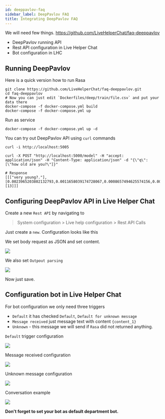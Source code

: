 ```yaml
---
id: deeppavlov-faq
sidebar_label: DeepPavlov FAQ
title: Integrating DeepPavlov FAQ
---
```


We will need few things. https://github.com/LiveHelperChat/faq-deeppavlov

* DeepPavlov running API
* Rest API configuration in Live Helper Chat
* Bot configuration in LHC

## Running DeepPavlov

Here is a quick version how to run Rasa

```shell script
git clone https://github.com/LiveHelperChat/faq-deeppavlov.git
cd faq-deeppavlov
# Now you can just edit `Dockerfiles/deep/train/file.csv` and put your data there
docker-compose -f docker-compose.yml build
docker-compose -f docker-compose.yml up
```

Run as service

```shell script
docker-compose -f docker-compose.yml up -d
```

You can try out DeepPavlov API using `curl` commands

```shell script
curl -i http://localhost:5005

curl -X POST "http://localhost:5000/model" -H "accept: application/json" -H "Content-Type: application/json" -d "{\"q\":[\"how old are you?\"]}"

# Response
[[["very young?."],[0.0023965203802132793,0.0011658039174728067,0.0008657494625574156,0.0005414606203846541,0.0007059206448602602,0.0008255833104981557,0.0005902784679946099,0.0027601158497330015,0.0007642232438947259,0.0004863716305588563,0.0003268471415419398,0.0014544600835888503,0.0004896593450576205,0.9866270059016439],[13]]]
```

## Configuring DeepPavlov API in Live Helper Chat

Create a new `Rest API` by navigating to

> System configuration > Live help configuration > Rest API Calls

Just create a `new`. Configuration looks like this

We set body request as JSON and set content.

![](/img/bot/deep-pavlov-faq.png)

We also set `Outpout parsing`

![](/img/bot/deep-pavlov-answer.png)

Now just save.

## Configuration bot in Live Helper Chat

For bot configuration we only need three triggers

* `Default` it has checked `Default`, `Default for unknown message`
* `Message received` just message text with content `{content_1}`
* `Unknown` - this message we will send if `Rasa` did not returned anything.

`Default` trigger configuration

![](/img/bot/deep-pavlov-faq-default.png)

Message received configuration

![](/img/bot/rasa-message-received.png)

Unknown message configuration

![](/img/bot/rasa-unknown.png)

Conversation example

![](/img/bot/deep-pavlov-conv-faq.png)

**Don't forget to set your bot as default department bot.**